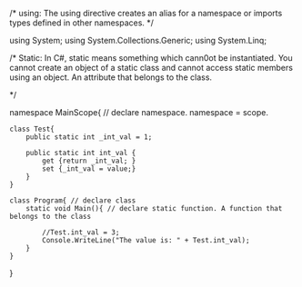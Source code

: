 /*
using:
    The using directive creates an alias for a namespace
    or imports types defined in other namespaces.
*/

using System;
using System.Collections.Generic;
using System.Linq;


/*
Static: 
    In C#, static means something which cann0ot be instantiated. 
    You cannot create an object of a static class and cannot access 
    static members using an object. An attribute that belongs to the class.
    
*/

namespace MainScope{ // declare namespace. namespace = scope.


    class Test{
        public static int _int_val = 1;

        public static int int_val { 
            get {return _int_val; }
            set {_int_val = value;}
        }
    }

    class Program{ // declare class
        static void Main(){ // declare static function. A function that belongs to the class

            //Test.int_val = 3;
            Console.WriteLine("The value is: " + Test.int_val); 
        }
    }
}

